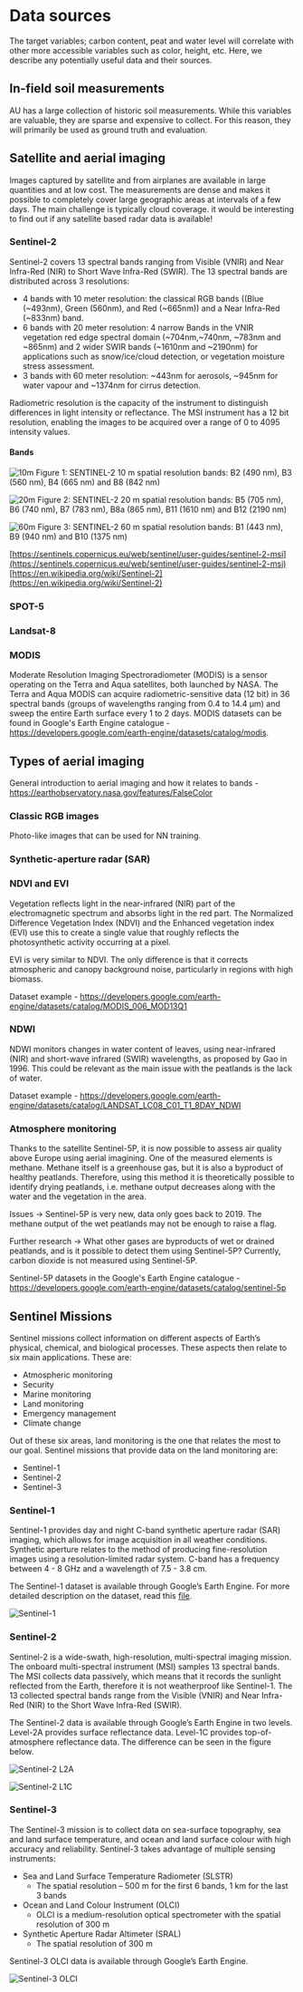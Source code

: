 # Data sources
The target variables; carbon content, peat and water level will correlate with other more accessible variables such as color, height, etc. Here, we describe any potentially useful data and their sources.


## In-field soil measurements
AU has a large collection of historic soil measurements. While this variables are valuable, they are sparse and expensive to collect. For this reason, they will primarily be used as ground truth and evaluation.

## Satellite and aerial imaging
Images captured by satellite and from airplanes are available in large quantities and at low cost. The measurements are dense and makes it possible to completely cover large geographic areas at intervals of a few days.
The main challenge is typically cloud coverage.
it would be interesting to find out if any satellite based radar data is available!

### Sentinel-2
Sentinel-2 covers 13 spectral bands ranging from Visible (VNIR) and Near Infra-Red (NIR) to Short Wave Infra-Red (SWIR). The 13 spectral bands are distributed across 3 resolutions:

- 4 bands with 10 meter resolution: the classical RGB bands ((Blue (~493nm), Green (560nm), and Red (~665nm)) and a Near Infra-Red (~833nm) band.
- 6 bands with 20 meter resolution: 4 narrow Bands in the VNIR vegetation red edge spectral domain (~704nm,~740nm, ~783nm and ~865nm) and 2 wider SWIR bands (~1610nm and ~2190nm) for applications such as snow/ice/cloud detection, or vegetation moisture stress assessment.
- 3 bands with 60 meter resolution: ~443nm for aerosols, ~945nm for water vapour and ~1374nm for cirrus detection.

Radiometric resolution is the capacity of the instrument to distinguish differences in light intensity or reflectance. The MSI instrument has a 12 bit resolution, enabling the images to be acquired over a range of 0 to 4095 intensity values.

#### Bands

![10m](https://sentinels.copernicus.eu/image/image_gallery?uuid=c5fa6c3e-2978-4fb8-ac95-3be9c5171be2&groupId=247904&t=1345630320883 "10 meter spatial resolution")
Figure 1: SENTINEL-2 10 m spatial resolution bands: B2 (490 nm), B3 (560 nm), B4 (665 nm) and B8 (842 nm)

![20m](https://sentinels.copernicus.eu/image/image_gallery?uuid=15dad96b-be6a-4b04-931d-d8c4db39e9e2&groupId=247904&t=1345630328076 "10 meter spatial resolution")
Figure 2: SENTINEL-2 20 m spatial resolution bands: B5 (705 nm), B6 (740 nm), B7 (783 nm), B8a (865 nm), B11 (1610 nm) and B12 (2190 nm)

![60m](https://sentinels.copernicus.eu/image/image_gallery?uuid=f6117fbe-1513-4a84-acc4-845e14e5c876&groupId=247904&t=1345630315020 "10 meter spatial resolution")
Figure 3: SENTINEL-2 60 m spatial resolution bands: B1 (443 nm), B9 (940 nm) and B10 (1375 nm)

[https://sentinels.copernicus.eu/web/sentinel/user-guides/sentinel-2-msi](https://sentinels.copernicus.eu/web/sentinel/user-guides/sentinel-2-msi)
[https://en.wikipedia.org/wiki/Sentinel-2](https://en.wikipedia.org/wiki/Sentinel-2)

### SPOT-5

### Landsat-8

### MODIS
Moderate Resolution Imaging Spectroradiometer (MODIS) is a sensor operating on the Terra and Aqua satellites, both launched by NASA. The Terra and Aqua MODIS can acquire radiometric-sensitive data (12 bit) in 36 spectral bands (groups of wavelengths ranging from 0.4 to 14.4 μm) and sweep the entire Earth surface every 1 to 2 days. MODIS datasets can be found in Google's Earth Engine catalogue - https://developers.google.com/earth-engine/datasets/catalog/modis.

## Types of aerial imaging
General introduction to aerial imaging and how it relates to bands - https://earthobservatory.nasa.gov/features/FalseColor

### Classic RGB images
Photo-like images that can be used for NN training.

### Synthetic-aperture radar (SAR)

### NDVI and EVI
Vegetation reflects light in the near-infrared (NIR) part of the electromagnetic spectrum and absorbs light in the red part. The Normalized Difference Vegetation Index (NDVI) and the Enhanced vegetation index (EVI) use this to create a single value that roughly reflects the photosynthetic activity occurring at a pixel.

EVI is very similar to NDVI. The only difference is that it corrects atmospheric and canopy background noise, particularly in regions with high biomass.

Dataset example - https://developers.google.com/earth-engine/datasets/catalog/MODIS_006_MOD13Q1

### NDWI
NDWI monitors changes in water content of leaves, using near-infrared (NIR) and short-wave infrared (SWIR) wavelengths, as proposed by Gao in 1996. This could be relevant as the main issue with the peatlands is the lack of water.

Dataset example - https://developers.google.com/earth-engine/datasets/catalog/LANDSAT_LC08_C01_T1_8DAY_NDWI

### Atmosphere monitoring
Thanks to the satellite Sentinel-5P, it is now possible to assess air quality above Europe using aerial imagining. One of the measured elements is methane. Methane itself is a greenhouse gas, but it is also a byproduct of healthy peatlands. Therefore, using this method it is theoretically possible to identify drying peatlands, i.e. methane output decreases along with the water and the vegetation in the area.

Issues → Sentinel-5P is very new, data only goes back to 2019. The methane output of the wet peatlands may not be enough to raise a flag.

Further research → What other gases are byproducts of wet or drained peatlands, and is it possible to detect them using Sentinel-5P? Currently, carbon dioxide is not measured using Sentinel-5P.

Sentinel-5P datasets in the Google's Earth Engine catalogue - https://developers.google.com/earth-engine/datasets/catalog/sentinel-5p

## Sentinel Missions

Sentinel missions collect information on different aspects of Earth’s physical, chemical, and biological processes. These aspects then relate to six main applications. These are:
* Atmospheric monitoring
* Security
* Marine monitoring
* Land monitoring
* Emergency management
* Climate change

Out of these six areas, land monitoring is the one that relates the most to our goal. Sentinel missions that provide data on the land monitoring are:
* Sentinel-1
* Sentinel-2
* Sentinel-3

### Sentinel-1
Sentinel-1 provides day and night C-band synthetic aperture radar (SAR) imaging, which allows for image acquisition in all weather conditions. Synthetic aperture relates to the method of producing fine-resolution images using a resolution-limited radar system.  C-band has a frequency between 4 - 8 GHz and a wavelength of 7.5 - 3.8 cm.

The Sentinel-1 dataset is available through Google’s Earth Engine. For more detailed description on the dataset, read this [file](sentinel1.md).

![Sentinel-1](https://developers.google.com/earth-engine/images/datasets/copernicus_s1_grd_1280_720.jpg "An example of Sentinel-1 SAR data")


### Sentinel-2

Sentinel-2 is a wide-swath, high-resolution, multi-spectral imaging mission. The onboard multi-spectral instrument (MSI) samples 13 spectral bands. The MSI collects data passively, which means that it records the sunlight reflected from the Earth, therefore it is not weatherproof like Sentinel-1.
The 13 collected spectral bands range from the Visible (VNIR) and Near Infra-Red (NIR) to the Short Wave Infra-Red (SWIR).

The Sentinel-2 data is available through Google’s Earth Engine in two levels. Level-2A provides surface reflectance data. Level-1C provides top-of-atmosphere reflectance data. The difference can be seen in the figure below.

![Sentinel-2 L2A](https://developers.google.com/earth-engine/images/datasets/copernicus_s2_sr_1280_720.jpg "An example of Sentinel-2 surface reflectance data")

![Sentinel-2 L1C](https://developers.google.com/earth-engine/images/datasets/copernicus_s2_toa_1280_720.jpg "An example of Sentinel-2 top-of-atmosphere reflectance data")

### Sentinel-3
The Sentinel-3 mission is to collect data on sea-surface topography, sea and land surface temperature, and ocean and land surface colour with high accuracy and reliability.
Sentinel-3 takes advantage of multiple sensing instruments:
* Sea and Land Surface Temperature Radiometer (SLSTR)
	* The spatial resolution – 500 m for the first 6 bands, 1 km for the last 3 bands
* Ocean and Land Colour Instrument (OLCI)
	* OLCI is a medium-resolution optical spectrometer with the spatial resolution of 300 m
* Synthetic Aperture Radar Altimeter (SRAL)
	* The spatial resolution of 300 m

Sentinel-3 OLCI data is available through Google’s Earth Engine.

![Sentinel-3 OLCI](https://developers.google.com/earth-engine/images/datasets/copernicus_s3_olci_1280_720.jpg "An example of Sentinel-3 OLCI data")
